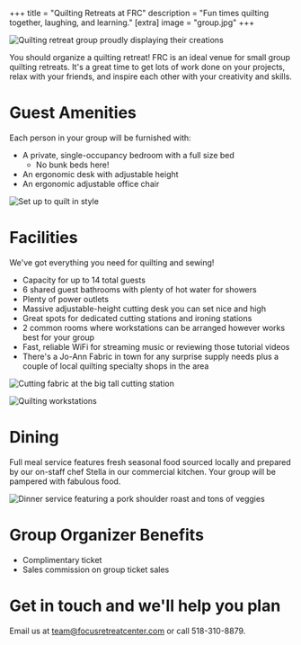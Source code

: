 +++
title =  "Quilting Retreats at FRC"
description = "Fun times quilting together, laughing, and learning."
[extra]
image = "group.jpg"
+++

![Quilting retreat group proudly displaying their creations](group.jpg)

You should organize a quilting retreat! FRC is an ideal venue for small group quilting retreats. It's a great time to get lots of work done on your projects, relax with your friends, and inspire each other with your creativity and skills.

# Guest Amenities

Each person in your group will be furnished with:

* A private, single-occupancy bedroom with a full size bed
  * No bunk beds here!
* An ergonomic desk with adjustable height
* An ergonomic adjustable office chair

![Set up to quilt in style](sue.jpg)

# Facilities

We've got everything you need for quilting and sewing!

* Capacity for up to 14 total guests
* 6 shared guest bathrooms with plenty of hot water for showers
* Plenty of power outlets
* Massive adjustable-height cutting desk you can set nice and high
* Great spots for dedicated cutting stations and ironing stations
* 2 common rooms where workstations can be arranged however works best for your group
* Fast, reliable WiFi for streaming music or reviewing those tutorial videos
* There's a Jo-Ann Fabric in town for any surprise supply needs plus a couple of local quilting specialty shops in the area

![Cutting fabric at the big tall cutting station](cutting.jpg)

![Quilting workstations](workstations.jpg)

# Dining

Full meal service features fresh seasonal food sourced locally and prepared by our on-staff chef Stella in our commercial kitchen. Your group will be pampered with fabulous food.

![Dinner service featuring a pork shoulder roast and tons of veggies](dinner.jpg)

# Group Organizer Benefits

* Complimentary ticket
* Sales commission on group ticket sales

# Get in touch and we'll help you plan

Email us at team@focusretreatcenter.com or call 518-310-8879.

